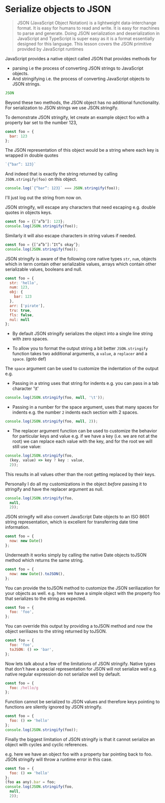 # Serialize objects to JSON
> JSON (JavaScript Object Notation) is a lightweight data-interchange format. It is easy for humans to read and write. It is easy for machines to parse and generate. Doing JSON serialization and deserialization in JavaScript and TypeScript is super easy as it is a format essentially designed for this language. This lesson covers the JSON primitive provided by JavaScript runtimes

JavaScript provides a native object called JSON that provides methods for
* parsing i.e the process of converting JSON strings to JavaScript objects.
* And stringifying i.e. the process of converting JavaScript objects to JSON strings.

```js
JSON
```

Beyond these two methods, the JSON object has no additional functionality. For serialization to JSON strings we use JSON.stringify.

To demonstrate JSON stringify, let create an example object foo with a property bar set to the number 123,

```js
const foo = {
  bar: 123
};
```
The JSON representation of this object would be a string where each key is wrapped in double quotes
```js
`{“bar”: 123}`
```
And indeed that is exactly the string returned by calling `JSON.stringify(foo)` on this object.
```js
console.log(`{“bar”: 123}` === JSON.stringify(foo));
```
I'll just log out the string from now on.

JSON stringify, will escape any characters that need escaping  e.g. double quotes in objects keys.
```js
const foo = {[‘a”b’]: 123};
console.log(JSON.stringify(foo));
```
Similarly it will also escape characters in string values if needed.

```js
const foo = {[‘a”b’]:’It”s okay’};
console.log(JSON.stringify(foo));
```

JSON stringify is aware of the following core native types
`str`, `num`, objects which in term contain other serializable values, arrays which contain other serializable values, booleans and null.

```js
const foo = {
  str: 'hello',
  num: 123,
  obj: {
    bar: 123
  },
  arr: ['pirate'],
  tru: true,
  fls: false,
  nul: null
};
```
* By default JSON stringify serializes the object into a single line string with zero spaces.

* To allow you to format the output string a bit better `JSON.stringify` function takes two additional arguments, a `value`, a `replacer` and a `space`. (goto def)

The `space` argument can be used to customize the indentation of the output e.g.

* Passing in a string uses that string for indents e.g. you can pass in a tab character '\t'
```js
console.log(JSON.stringify(foo, null, '\t'));
```
* Passing in a number for the space argument, uses that many spaces for indents e.g. the number `2` indents each section with 2 spaces.

```js
console.log(JSON.stringify(foo, null, 2));
```
* The replacer argument function can be used to customize the behavior for particular keys and value e.g. if we have a key (i.e. we are not at the root) we can replace each value with the key, and for the root we will still use value:

```js
console.log(JSON.stringify(foo,
  (key, value) => key ? key : value,
  2));
```
This results in all values other than the root getting replaced by their keys.

Personally I do all my customizations in the object *before* passing it to stringify and have the replacer argument as null.

```js
console.log(JSON.stringify(foo,
  null,
  2));
```

JSON stringify will also convert JavaScript Date objects to an ISO 8601 string representation, which is excellent for transferring date time information.

```js
const foo = {
  now: new Date()
};
```

Underneath it works simply by calling the native Date objects toJSON method which returns the same string.
```js
const foo = {
  now: new Date().toJSON(),
};
```
You can provide the toJSON method to customize the JSON seriliazation for your objects as well. e.g. here we have a simple object with the property foo that serializes to the string as expected.

```js
const foo = {
  foo: 'foo',
};
```
You can override this output by providing a toJSON method and now the object seriliazes to the string returned by toJSON.
```js
const foo = {
  foo: 'foo',
  toJSON: () => 'bar',
};
```

Now lets talk about a few of the limitations of JSON stringify. Native types that don’t have a special representation for JSON will not serialize well e.g. native regular expression do not serialize well by default.

```js
const foo = {
  foo: /hello/g
};
```

Function cannot be serialized to JSON values and therefore keys pointing to functions are silently ignored by JSON stringify.

```js
const foo = {
  foo: () => 'hello'
};
console.log(JSON.stringify(foo));
```

Finally the biggest limitation of JSON stringify is that it cannot serialize an object with cycles and cyclic references.

e.g. here we have an object foo with a property bar pointing back to foo. JSON stringify will throw a runtime error in this case.
```js
const foo = {
  foo: () => 'hello'
};
(foo as any).bar = foo;
console.log(JSON.stringify(foo,
  null,
  2));
```
